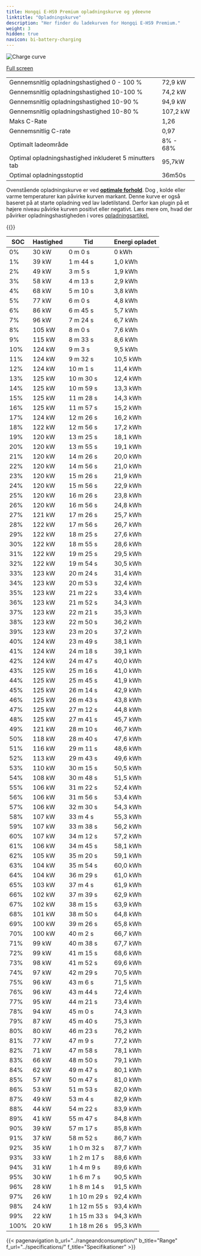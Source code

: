 ```yaml
---
title: Hongqi E-HS9 Premium opladningskurve og ydeevne
linktitle: "Opladningskurve"
description: "Her finder du ladekurven for Hongqi E-HS9 Premium."
weight: 3
hidden: true
navicon: bi-battery-charging
---
```

<!-- markdownlint-disable MD033 -->
<img src="/images/models/hongqi/e-hs9/e-hs9_premium/chargingcurve.svg" alt="Charge curve" class="img-fluid">

[Full screen](/images/models/hongqi/e-hs9/e-hs9_premium/chargingcurve.svg)


<table class="table table-striped border">
<tbody>
<tr>
<td>Gennemsnitlig opladningshastighed 0 - 100 %</td><td>72,9 kW</td>
</tr>
<tr>
<td>Gennemsnitlig opladningshastighed 10-100 %</td><td>74,2 kW</td>
</tr>
<tr>
<td>Gennemsnitlig opladningshastighed 10-90 %</td><td>94,9 kW</td>
</tr>
<tr>
<td>Gennemsnitlig opladningshastighed 10-80 %</td><td>107,2 kW</td>
</tr>
<tr>
<td>Maks C-Rate</td><td>1,26</td>
</tr>
<tr>
<td>Gennemsnitlig C-rate</td><td>0,97</td>
</tr>
<tr>
<td>Optimalt ladeområde</td><td>8% - 68%</td>
</tr>
<tr>
<td>Optimal opladningshastighed inkluderet 5 minutters tab</td><td>95,7kW</td>
</tr>
<tr>
<td>Optimal opladningsstoptid</td><td>36m50s</td>
</tr>
</tbody>
</table>


Ovenstående opladningskurve er ved **[optimale forhold](../../../../../technology/battery/charging/#temperatur)**. Dog , kolde eller varme temperaturer kan påvirke kurven markant. Denne kurve er også baseret på at starte opladning ved lav ladetilstand. Derfor kan plugin på et højere niveau påvirke kurven positivt eller negativt. Læs mere om, hvad der påvirker opladningshastigheden i vores [opladningsartikel.](../../../../../technology/battery/charging/)


{{<evkxdisplayaddarticle />}}
<table class="table table-striped border">
<thead>
<tr><th>SOC</th><th>Hastighed</th><th>Tid</th><th>Energi opladet</th></tr>
</thead>
<tbody>
<tr>
<td>0%</td><td>30 kW</td><td> 0 m 0 s </td><td>0 kWh </td>
</tr>
<tr>
<td>1%</td><td>39 kW</td><td> 1 m 44 s </td><td>1,0 kWh </td>
</tr>
<tr>
<td>2%</td><td>49 kW</td><td> 3 m 5 s </td><td>1,9 kWh </td>
</tr>
<tr>
<td>3%</td><td>58 kW</td><td> 4 m 13 s </td><td>2,9 kWh </td>
</tr>
<tr>
<td>4%</td><td>68 kW</td><td> 5 m 10 s </td><td>3,8 kWh </td>
</tr>
<tr>
<td>5%</td><td>77 kW</td><td> 6 m 0 s </td><td>4,8 kWh </td>
</tr>
<tr>
<td>6%</td><td>86 kW</td><td> 6 m 45 s </td><td>5,7 kWh </td>
</tr>
<tr>
<td>7%</td><td>96 kW</td><td> 7 m 24 s </td><td>6,7 kWh </td>
</tr>
<tr>
<td>8%</td><td>105 kW</td><td> 8 m 0 s </td><td>7,6 kWh </td>
</tr>
<tr>
<td>9%</td><td>115 kW</td><td> 8 m 33 s </td><td>8,6 kWh </td>
</tr>
<tr>
<td>10%</td><td>124 kW</td><td> 9 m 3 s </td><td>9,5 kWh </td>
</tr>
<tr>
<td>11%</td><td>124 kW</td><td> 9 m 32 s </td><td>10,5 kWh </td>
</tr>
<tr>
<td>12%</td><td>124 kW</td><td> 10 m 1 s </td><td>11,4 kWh </td>
</tr>
<tr>
<td>13%</td><td>125 kW</td><td> 10 m 30 s </td><td>12,4 kWh </td>
</tr>
<tr>
<td>14%</td><td>125 kW</td><td> 10 m 59 s </td><td>13,3 kWh </td>
</tr>
<tr>
<td>15%</td><td>125 kW</td><td> 11 m 28 s </td><td>14,3 kWh </td>
</tr>
<tr>
<td>16%</td><td>125 kW</td><td> 11 m 57 s </td><td>15,2 kWh </td>
</tr>
<tr>
<td>17%</td><td>124 kW</td><td> 12 m 26 s </td><td>16,2 kWh </td>
</tr>
<tr>
<td>18%</td><td>122 kW</td><td> 12 m 56 s </td><td>17,2 kWh </td>
</tr>
<tr>
<td>19%</td><td>120 kW</td><td> 13 m 25 s </td><td>18,1 kWh </td>
</tr>
<tr>
<td>20%</td><td>120 kW</td><td> 13 m 55 s </td><td>19,1 kWh </td>
</tr>
<tr>
<td>21%</td><td>120 kW</td><td> 14 m 26 s </td><td>20,0 kWh </td>
</tr>
<tr>
<td>22%</td><td>120 kW</td><td> 14 m 56 s </td><td>21,0 kWh </td>
</tr>
<tr>
<td>23%</td><td>120 kW</td><td> 15 m 26 s </td><td>21,9 kWh </td>
</tr>
<tr>
<td>24%</td><td>120 kW</td><td> 15 m 56 s </td><td>22,9 kWh </td>
</tr>
<tr>
<td>25%</td><td>120 kW</td><td> 16 m 26 s </td><td>23,8 kWh </td>
</tr>
<tr>
<td>26%</td><td>120 kW</td><td> 16 m 56 s </td><td>24,8 kWh </td>
</tr>
<tr>
<td>27%</td><td>121 kW</td><td> 17 m 26 s </td><td>25,7 kWh </td>
</tr>
<tr>
<td>28%</td><td>122 kW</td><td> 17 m 56 s </td><td>26,7 kWh </td>
</tr>
<tr>
<td>29%</td><td>122 kW</td><td> 18 m 25 s </td><td>27,6 kWh </td>
</tr>
<tr>
<td>30%</td><td>122 kW</td><td> 18 m 55 s </td><td>28,6 kWh </td>
</tr>
<tr>
<td>31%</td><td>122 kW</td><td> 19 m 25 s </td><td>29,5 kWh </td>
</tr>
<tr>
<td>32%</td><td>122 kW</td><td> 19 m 54 s </td><td>30,5 kWh </td>
</tr>
<tr>
<td>33%</td><td>123 kW</td><td> 20 m 24 s </td><td>31,4 kWh </td>
</tr>
<tr>
<td>34%</td><td>123 kW</td><td> 20 m 53 s </td><td>32,4 kWh </td>
</tr>
<tr>
<td>35%</td><td>123 kW</td><td> 21 m 22 s </td><td>33,4 kWh </td>
</tr>
<tr>
<td>36%</td><td>123 kW</td><td> 21 m 52 s </td><td>34,3 kWh </td>
</tr>
<tr>
<td>37%</td><td>123 kW</td><td> 22 m 21 s </td><td>35,3 kWh </td>
</tr>
<tr>
<td>38%</td><td>123 kW</td><td> 22 m 50 s </td><td>36,2 kWh </td>
</tr>
<tr>
<td>39%</td><td>123 kW</td><td> 23 m 20 s </td><td>37,2 kWh </td>
</tr>
<tr>
<td>40%</td><td>124 kW</td><td> 23 m 49 s </td><td>38,1 kWh </td>
</tr>
<tr>
<td>41%</td><td>124 kW</td><td> 24 m 18 s </td><td>39,1 kWh </td>
</tr>
<tr>
<td>42%</td><td>124 kW</td><td> 24 m 47 s </td><td>40,0 kWh </td>
</tr>
<tr>
<td>43%</td><td>125 kW</td><td> 25 m 16 s </td><td>41,0 kWh </td>
</tr>
<tr>
<td>44%</td><td>125 kW</td><td> 25 m 45 s </td><td>41,9 kWh </td>
</tr>
<tr>
<td>45%</td><td>125 kW</td><td> 26 m 14 s </td><td>42,9 kWh </td>
</tr>
<tr>
<td>46%</td><td>125 kW</td><td> 26 m 43 s </td><td>43,8 kWh </td>
</tr>
<tr>
<td>47%</td><td>125 kW</td><td> 27 m 12 s </td><td>44,8 kWh </td>
</tr>
<tr>
<td>48%</td><td>125 kW</td><td> 27 m 41 s </td><td>45,7 kWh </td>
</tr>
<tr>
<td>49%</td><td>121 kW</td><td> 28 m 10 s </td><td>46,7 kWh </td>
</tr>
<tr>
<td>50%</td><td>118 kW</td><td> 28 m 40 s </td><td>47,6 kWh </td>
</tr>
<tr>
<td>51%</td><td>116 kW</td><td> 29 m 11 s </td><td>48,6 kWh </td>
</tr>
<tr>
<td>52%</td><td>113 kW</td><td> 29 m 43 s </td><td>49,6 kWh </td>
</tr>
<tr>
<td>53%</td><td>110 kW</td><td> 30 m 15 s </td><td>50,5 kWh </td>
</tr>
<tr>
<td>54%</td><td>108 kW</td><td> 30 m 48 s </td><td>51,5 kWh </td>
</tr>
<tr>
<td>55%</td><td>106 kW</td><td> 31 m 22 s </td><td>52,4 kWh </td>
</tr>
<tr>
<td>56%</td><td>106 kW</td><td> 31 m 56 s </td><td>53,4 kWh </td>
</tr>
<tr>
<td>57%</td><td>106 kW</td><td> 32 m 30 s </td><td>54,3 kWh </td>
</tr>
<tr>
<td>58%</td><td>107 kW</td><td> 33 m 4 s </td><td>55,3 kWh </td>
</tr>
<tr>
<td>59%</td><td>107 kW</td><td> 33 m 38 s </td><td>56,2 kWh </td>
</tr>
<tr>
<td>60%</td><td>107 kW</td><td> 34 m 12 s </td><td>57,2 kWh </td>
</tr>
<tr>
<td>61%</td><td>106 kW</td><td> 34 m 45 s </td><td>58,1 kWh </td>
</tr>
<tr>
<td>62%</td><td>105 kW</td><td> 35 m 20 s </td><td>59,1 kWh </td>
</tr>
<tr>
<td>63%</td><td>104 kW</td><td> 35 m 54 s </td><td>60,0 kWh </td>
</tr>
<tr>
<td>64%</td><td>104 kW</td><td> 36 m 29 s </td><td>61,0 kWh </td>
</tr>
<tr>
<td>65%</td><td>103 kW</td><td> 37 m 4 s </td><td>61,9 kWh </td>
</tr>
<tr>
<td>66%</td><td>102 kW</td><td> 37 m 39 s </td><td>62,9 kWh </td>
</tr>
<tr>
<td>67%</td><td>102 kW</td><td> 38 m 15 s </td><td>63,9 kWh </td>
</tr>
<tr>
<td>68%</td><td>101 kW</td><td> 38 m 50 s </td><td>64,8 kWh </td>
</tr>
<tr>
<td>69%</td><td>100 kW</td><td> 39 m 26 s </td><td>65,8 kWh </td>
</tr>
<tr>
<td>70%</td><td>100 kW</td><td> 40 m 2 s </td><td>66,7 kWh </td>
</tr>
<tr>
<td>71%</td><td>99 kW</td><td> 40 m 38 s </td><td>67,7 kWh </td>
</tr>
<tr>
<td>72%</td><td>99 kW</td><td> 41 m 15 s </td><td>68,6 kWh </td>
</tr>
<tr>
<td>73%</td><td>98 kW</td><td> 41 m 52 s </td><td>69,6 kWh </td>
</tr>
<tr>
<td>74%</td><td>97 kW</td><td> 42 m 29 s </td><td>70,5 kWh </td>
</tr>
<tr>
<td>75%</td><td>96 kW</td><td> 43 m 6 s </td><td>71,5 kWh </td>
</tr>
<tr>
<td>76%</td><td>96 kW</td><td> 43 m 44 s </td><td>72,4 kWh </td>
</tr>
<tr>
<td>77%</td><td>95 kW</td><td> 44 m 21 s </td><td>73,4 kWh </td>
</tr>
<tr>
<td>78%</td><td>94 kW</td><td> 45 m 0 s </td><td>74,3 kWh </td>
</tr>
<tr>
<td>79%</td><td>87 kW</td><td> 45 m 40 s </td><td>75,3 kWh </td>
</tr>
<tr>
<td>80%</td><td>80 kW</td><td> 46 m 23 s </td><td>76,2 kWh </td>
</tr>
<tr>
<td>81%</td><td>77 kW</td><td> 47 m 9 s </td><td>77,2 kWh </td>
</tr>
<tr>
<td>82%</td><td>71 kW</td><td> 47 m 58 s </td><td>78,1 kWh </td>
</tr>
<tr>
<td>83%</td><td>66 kW</td><td> 48 m 50 s </td><td>79,1 kWh </td>
</tr>
<tr>
<td>84%</td><td>62 kW</td><td> 49 m 47 s </td><td>80,1 kWh </td>
</tr>
<tr>
<td>85%</td><td>57 kW</td><td> 50 m 47 s </td><td>81,0 kWh </td>
</tr>
<tr>
<td>86%</td><td>53 kW</td><td> 51 m 53 s </td><td>82,0 kWh </td>
</tr>
<tr>
<td>87%</td><td>49 kW</td><td> 53 m 4 s </td><td>82,9 kWh </td>
</tr>
<tr>
<td>88%</td><td>44 kW</td><td> 54 m 22 s </td><td>83,9 kWh </td>
</tr>
<tr>
<td>89%</td><td>41 kW</td><td> 55 m 47 s </td><td>84,8 kWh </td>
</tr>
<tr>
<td>90%</td><td>39 kW</td><td> 57 m 17 s </td><td>85,8 kWh </td>
</tr>
<tr>
<td>91%</td><td>37 kW</td><td> 58 m 52 s </td><td>86,7 kWh </td>
</tr>
<tr>
<td>92%</td><td>35 kW</td><td>1 h 0 m 32 s </td><td>87,7 kWh </td>
</tr>
<tr>
<td>93%</td><td>33 kW</td><td>1 h 2 m 17 s </td><td>88,6 kWh </td>
</tr>
<tr>
<td>94%</td><td>31 kW</td><td>1 h 4 m 9 s </td><td>89,6 kWh </td>
</tr>
<tr>
<td>95%</td><td>30 kW</td><td>1 h 6 m 7 s </td><td>90,5 kWh </td>
</tr>
<tr>
<td>96%</td><td>28 kW</td><td>1 h 8 m 14 s </td><td>91,5 kWh </td>
</tr>
<tr>
<td>97%</td><td>26 kW</td><td>1 h 10 m 29 s </td><td>92,4 kWh </td>
</tr>
<tr>
<td>98%</td><td>24 kW</td><td>1 h 12 m 55 s </td><td>93,4 kWh </td>
</tr>
<tr>
<td>99%</td><td>22 kW</td><td>1 h 15 m 33 s </td><td>94,3 kWh </td>
</tr>
<tr>
<td>100%</td><td>20 kW</td><td>1 h 18 m 26 s </td><td>95,3 kWh </td>
</tr>
</tbody>
</table>


{{< pagenavigation b_url="../rangeandconsumption/" b_title="Range" f_url="../specifications/" f_title="Specifikationer" >}}
